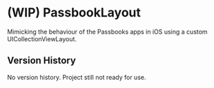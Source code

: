 (WIP) PassbookLayout
===============

Mimicking the behaviour of the Passbooks apps in iOS using a custom UICollectionViewLayout.

## Version History

No version history. Project still not ready for use.
